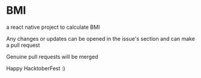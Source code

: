 # BMI
a react native project to calculate BMI

Any changes or updates can be opened in the issue's section and can make a pull request

Genuine pull requests will be merged

Happy HacktoberFest :)

